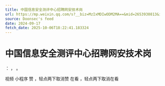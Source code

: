 ```yaml
---
title: 中国信息安全测评中心招聘网安技术岗
url: https://mp.weixin.qq.com/s?__biz=MzIxMDIwODM2MA==&mid=2653930813&idx=1&sn=a9a131cb0dd5ded5d5169b83e59675f7
source: Doonsec's feed
date: 2024-09-17
fetch_date: 2025-10-06T18:22:41.183324
---
```


# 中国信息安全测评中心招聘网安技术岗

：
，
。

视频
小程序
赞
，轻点两下取消赞
在看
，轻点两下取消在看
